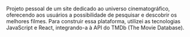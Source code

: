 Projeto pessoal de um site dedicado ao universo cinematográfico, oferecendo aos usuários a possibilidade de pesquisar e descobrir os melhores filmes. Para construir essa plataforma, utilizei as tecnologias JavaScript e React, integrando-a à API do TMDb (The Movie Database).
